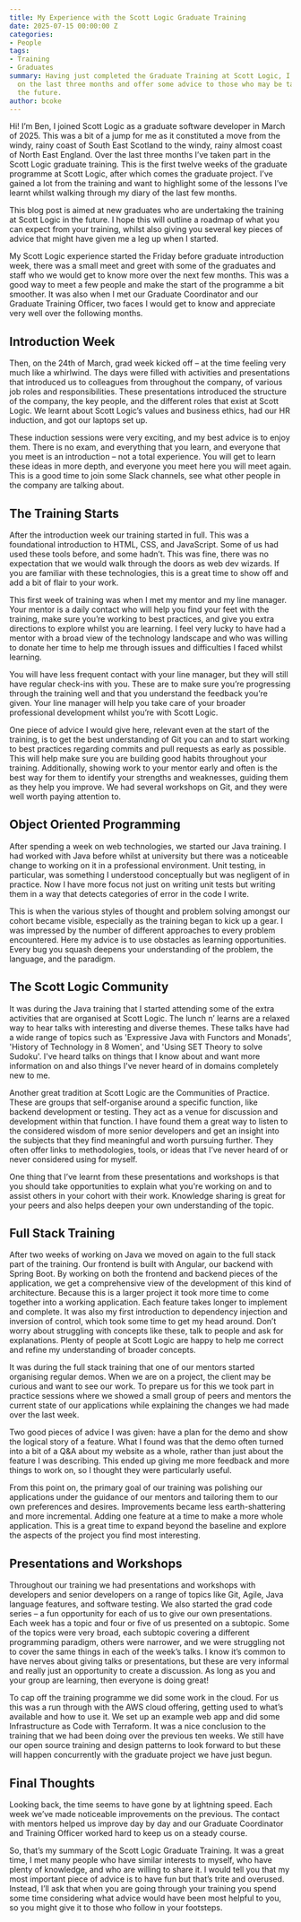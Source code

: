 ```yaml
---
title: My Experience with the Scott Logic Graduate Training
date: 2025-07-15 00:00:00 Z
categories:
- People
tags:
- Training
- Graduates
summary: Having just completed the Graduate Training at Scott Logic, I wanted to reflect
  on the last three months and offer some advice to those who may be taking part in
  the future.
author: bcoke
---
```


Hi!
I’m Ben, I joined Scott Logic as a graduate software developer in March of 2025. This was a bit of a jump for me as it constituted a move from the windy, rainy coast of South East Scotland to the windy, rainy almost coast of North East England. Over the last three months I’ve taken part in the Scott Logic graduate training. This is the first twelve weeks of the graduate programme at Scott Logic, after which comes the graduate project. I’ve gained a lot from the training and want to highlight some of the lessons I’ve learnt whilst walking through my diary of the last few months.

This blog post is aimed at new graduates who are undertaking the training at Scott Logic in the future. I hope this will outline a roadmap of what you can expect from your training, whilst also giving you several key pieces of advice that might have given me a leg up when I started.

My Scott Logic experience started the Friday before graduate introduction week, there was a small meet and greet with some of the graduates and staff who we would get to know more over the next few months. This was a good way to meet a few people and make the start of the programme a bit smoother. It was also when I met our Graduate Coordinator and our Graduate Training Officer, two faces I would get to know and appreciate very well over the following months.

## Introduction Week

Then, on the 24th of March, grad week kicked off – at the time feeling very much like a whirlwind. The days were filled with activities and presentations that introduced us to colleagues from throughout the company, of various job roles and responsibilities. These presentations introduced the structure of the company, the key people, and the different roles that exist at Scott Logic. We learnt about Scott Logic’s values and business ethics, had our HR induction, and got our laptops set up.

These induction sessions were very exciting, and my best advice is to enjoy them. There is no exam, and everything that you learn, and everyone that you meet is an introduction – not a total experience. You will get to learn these ideas in more depth, and everyone you meet here you will meet again. This is a good time to join some Slack channels, see what other people in the company are talking about.

## The Training Starts

After the introduction week our training started in full. This was a foundational introduction to HTML, CSS, and JavaScript. Some of us had used these tools before, and some hadn’t. This was fine, there was no expectation that we would walk through the doors as web dev wizards. If you are familiar with these technologies, this is a great time to show off and add a bit of flair to your work.

This first week of training was when I met my mentor and my line manager. Your mentor is a daily contact who will help you find your feet with the training, make sure you’re working to best practices, and give you extra directions to explore whilst you are learning. I feel very lucky to have had a mentor with a broad view of the technology landscape and who was willing to donate her time to help me through issues and difficulties I faced whilst learning.

You will have less frequent contact with your line manager, but they will still have regular check-ins with you. These are to make sure you’re progressing through the training well and that you understand the feedback you’re given. Your line manager will help you take care of your broader professional development whilst you’re with Scott Logic.

One piece of advice I would give here, relevant even at the start of the training, is to get the best understanding of Git you can and to start working to best practices regarding commits and pull requests as early as possible. This will help make sure you are building good habits throughout your training. Additionally, showing work to your mentor early and often is the best way for them to identify your strengths and weaknesses, guiding them as they help you improve. We had several workshops on Git, and they were well worth paying attention to.

## Object Oriented Programming

After spending a week on web technologies, we started our Java training. I had worked with Java before whilst at university but there was a noticeable change to working on it in a professional environment. Unit testing, in particular, was something I understood conceptually but was negligent of in practice. Now I have more focus not just on writing unit tests but writing them in a way that detects categories of error in the code I write.

This is when the various styles of thought and problem solving amongst our cohort became visible, especially as the training began to kick up a gear. I was impressed by the number of different approaches to every problem encountered. Here my advice is to use obstacles as learning opportunities. Every bug you squash deepens your understanding of the problem, the language, and the paradigm.

## The Scott Logic Community

It was during the Java training that I started attending some of the extra activities that are organised at Scott Logic. The lunch n’ learns are a relaxed way to hear talks with interesting and diverse themes. These talks have had a wide range of topics such as 'Expressive Java with Functors and Monads', 'History of Technology in 8 Women', and 'Using SET Theory to solve Sudoku'. I've heard talks on things that I know about and want more information on and also things I've never heard of in domains completely new to me.

Another great tradition at Scott Logic are the Communities of Practice. These are groups that self-organise around a specific function, like backend development or testing. They act as a venue for discussion and development within that function. I have found them a great way to listen to the considered wisdom of more senior developers and get an insight into the subjects that they find meaningful and worth pursuing further. They often offer links to methodologies, tools, or ideas that I’ve never heard of or never considered using for myself.

One thing that I’ve learnt from these presentations and workshops is that you should take opportunities to explain what you're working on and to assist others in your cohort with their work. Knowledge sharing is great for your peers and also helps deepen your own understanding of the topic.

## Full Stack Training

After two weeks of working on Java we moved on again to the full stack part of the training. Our frontend is built with Angular, our backend with Spring Boot. By working on both the frontend and backend pieces of the application, we get a comprehensive view of the development of this kind of architecture. Because this is a larger project it took more time to come together into a working application. Each feature takes longer to implement and complete. It was also my first introduction to dependency injection and inversion of control, which took some time to get my head around. Don’t worry about struggling with concepts like these, talk to people and ask for explanations. Plenty of people at Scott Logic are happy to help me correct and refine my understanding of broader concepts.

It was during the full stack training that one of our mentors started organising regular demos. When we are on a project, the client may be curious and want to see our work. To prepare us for this we took part in practice sessions where we showed a small group of peers and mentors the current state of our applications while explaining the changes we had made over the last week.

Two good pieces of advice I was given: have a plan for the demo and show the logical story of a feature. What I found was that the demo often turned into a bit of a Q&A about my website as a whole, rather than just about the feature I was describing. This ended up giving me more feedback and more things to work on, so I thought they were particularly useful.

From this point on, the primary goal of our training was polishing our applications under the guidance of our mentors and tailoring them to our own preferences and desires. Improvements became less earth-shattering and more incremental. Adding one feature at a time to make a more whole application. This is a great time to expand beyond the baseline and explore the aspects of the project you find most interesting.

## Presentations and Workshops

Throughout our training we had presentations and workshops with developers and senior developers on a range of topics like Git, Agile, Java language features, and software testing. We also started the grad code series – a fun opportunity for each of us to give our own presentations. Each week has a topic and four or five of us presented on a subtopic. Some of the topics were very broad, each subtopic covering a different programming paradigm, others were narrower, and we were struggling not to cover the same things in each of the week’s talks. I know it’s common to have nerves about giving talks or presentations, but these are very informal and really just an opportunity to create a discussion. As long as you and your group are learning, then everyone is doing great!

To cap off the training programme we did some work in the cloud. For us this was a run through with the AWS cloud offering, getting used to what’s available and how to use it. We set up an example web app and did some Infrastructure as Code with Terraform. It was a nice conclusion to the training that we had been doing over the previous ten weeks. We still have our open source training and design patterns to look forward to but these will happen concurrently with the graduate project we have just begun.

## Final Thoughts

Looking back, the time seems to have gone by at lightning speed. Each week we’ve made noticeable improvements on the previous. The contact with mentors helped us improve day by day and our Graduate Coordinator and Training Officer worked hard to keep us on a steady course.

So, that’s my summary of the Scott Logic Graduate Training. It was a great time, I met many people who have similar interests to myself, who have plenty of knowledge, and who are willing to share it. I would tell you that my most important piece of advice is to have fun but that’s trite and overused. Instead, I’ll ask that when you are going through your training you spend some time considering what advice would have been most helpful to you, so you might give it to those who follow in your footsteps.
